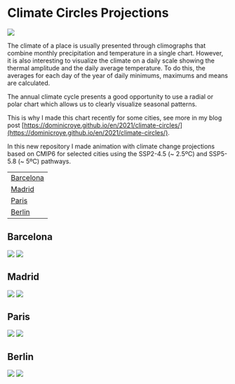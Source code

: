 # Climate Circles Projections

![](circle_climate_usa.png)

The climate of a place is usually presented through climographs that combine monthly precipitation and temperature in a single chart. However, it is also interesting to visualize the climate on a daily scale showing the thermal amplitude and the daily average temperature. To do this, the averages for each day of the year of daily minimums, maximums and means are calculated.

The annual climate cycle presents a good opportunity to use a radial or polar chart which allows us to clearly visualize seasonal patterns. 

This is why I made this chart recently for some cities, see more in my blog post [https://dominicroye.github.io/en/2021/climate-circles/](https://dominicroye.github.io/en/2021/climate-circles/).

In this new repository I made animation with climate change projections based on CMIP6 for selected cities using the SSP2-4.5 (~ 2.5ºC) and SSP5-5.8 (~ 5ºC) pathways. 

|                         |
|-------------------------|
| [Barcelona](#Barcelona) |
| [Madrid](#Madrid)       |
| [Paris](#Paris)         |
| [Berlin](#Berlin)       |



## Barcelona

![](Spain/CC_Barcelona_SSP585.gif)
![](Spain/CC_Barcelona_SSP245.gif)


## Madrid

![](Spain/CC_Madrid_SSP585.gif)
![](Spain/CC_Madrid_SSP245.gif)


## Paris

![](France/CC_Paris_SSP585.gif)
![](France/CC_Paris_SSP245.gif)

## Berlin

![](Germany/CC_Berlin_SSP585.gif)
![](Germany/CC_Berlin_SSP245.gif)